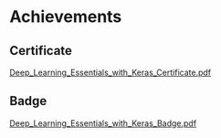 

# Achievements
## Certificate
[Deep_Learning_Essentials_with_Keras_Certificate.pdf](https://prod-files-secure.s3.us-west-2.amazonaws.com/03e82b26-cccb-4906-bb56-adabcbdc0655/f5cf1405-8a02-49a4-beb6-3d50b033ba6e/Deep_Learning_Essentials_with_Keras_Certificate.pdf?X-Amz-Algorithm=AWS4-HMAC-SHA256&X-Amz-Content-Sha256=UNSIGNED-PAYLOAD&X-Amz-Credential=ASIAZI2LB466WRRSHHA6%2F20250129%2Fus-west-2%2Fs3%2Faws4_request&X-Amz-Date=20250129T132041Z&X-Amz-Expires=3600&X-Amz-Security-Token=IQoJb3JpZ2luX2VjEIX%2F%2F%2F%2F%2F%2F%2F%2F%2F%2FwEaCXVzLXdlc3QtMiJIMEYCIQDHrLl6t%2FvontWFJEfgT8qy4CNkg%2Fn5YYiBSLtvHQbQ%2FgIhAIhY9IJCJCS5BYEnxzUyyX0IyVH1LofVlgyFF8my9AdkKogECI7%2F%2F%2F%2F%2F%2F%2F%2F%2F%2FwEQABoMNjM3NDIzMTgzODA1IgwsY%2Fq76nKIOlStLdIq3AOlKqxY6OdR8uI8pBUX6A2U9tXnc%2F9U273DxeefiMfrbNJzQ%2FDaCg7mzjyytiZtbheHAeD9dhcHbJfvhFAsvX0m8WxqBbikSA2e5yvR3m6QnaSXoiq4DY6oxfsS7SuqrqSm8tGaVN%2FGnjZsemcUZj%2BQ7bDInTbVFGVt0qxcgUqpMK4a4mIl6HsYxW7XP130%2BNq16iS8U3H6Vfj0hHlXMLoHDLB1bVlZlHWGBa5OvKeKJFbT%2BMbRG2IXgJxGRRxEpbAl3IdjDy%2FZOCNTm94IvEVd3J%2F2RaXlM%2Bmhx4KiaYQVCN4ggAGIIFE3hoxMFomDTKawtiEWNkuLCINb1HcNnMCU1XKtmOfMm7AVAWKerTetifYa6JY6%2FYC2UfNN5ZkWbwpVr41BH08NQ1%2FfB9HCJiheWDYQ8tP6BcT70utqXuKGhTMN5z4YF4ID%2F82Il5tH62Y9JLoRbT1AyaZwgfGX%2Fwh06Ih%2BZ%2BkKgmdaHckdNBw6mdXBCOc20P%2BFa12KFoOsYhe4dbDAgao5o0uPcMyJK006MkGRkfvUIqTV2UQbk0XqLVap%2BO0o1vNJAfJRz%2FmZiw7PSb5NEUI3L1dLbmDoW7BzIMT2pQlG0MImwYCFiucr9tgs3bcVbDwfeirBSDC7y%2Bi8BjqkAUIIOsgLadT8S3Yw2dVVwusbWtp%2BkgAxpuB735PItVaJY1uJ1McWuvc5gqH%2FJp8%2BEY7HzsgAIkraZhD3z0xdh5ohHn%2Fij8Nb%2FxkRFGup7ptl0wEhgREjzhlx1LxLz8Mp1kxxI3MVu0rX09YOO73iIP0wU28%2BcpWFa9x2FYi2BTU5Q6ab3kowTMhpaFehwaYiWzJhcBBd9JNIiiS0M1UIIBS6esez&X-Amz-Signature=78e2dcdf9994958a8385ea595e81f15842e4f914c41453209649ba33bc44ef25&X-Amz-SignedHeaders=host&x-id=GetObject)
## Badge
[Deep_Learning_Essentials_with_Keras_Badge.pdf](https://prod-files-secure.s3.us-west-2.amazonaws.com/03e82b26-cccb-4906-bb56-adabcbdc0655/5c209097-6d96-477f-a031-edc11aa6225f/Deep_Learning_Essentials_with_Keras_Badge.pdf?X-Amz-Algorithm=AWS4-HMAC-SHA256&X-Amz-Content-Sha256=UNSIGNED-PAYLOAD&X-Amz-Credential=ASIAZI2LB466WRRSHHA6%2F20250129%2Fus-west-2%2Fs3%2Faws4_request&X-Amz-Date=20250129T132041Z&X-Amz-Expires=3600&X-Amz-Security-Token=IQoJb3JpZ2luX2VjEIX%2F%2F%2F%2F%2F%2F%2F%2F%2F%2FwEaCXVzLXdlc3QtMiJIMEYCIQDHrLl6t%2FvontWFJEfgT8qy4CNkg%2Fn5YYiBSLtvHQbQ%2FgIhAIhY9IJCJCS5BYEnxzUyyX0IyVH1LofVlgyFF8my9AdkKogECI7%2F%2F%2F%2F%2F%2F%2F%2F%2F%2FwEQABoMNjM3NDIzMTgzODA1IgwsY%2Fq76nKIOlStLdIq3AOlKqxY6OdR8uI8pBUX6A2U9tXnc%2F9U273DxeefiMfrbNJzQ%2FDaCg7mzjyytiZtbheHAeD9dhcHbJfvhFAsvX0m8WxqBbikSA2e5yvR3m6QnaSXoiq4DY6oxfsS7SuqrqSm8tGaVN%2FGnjZsemcUZj%2BQ7bDInTbVFGVt0qxcgUqpMK4a4mIl6HsYxW7XP130%2BNq16iS8U3H6Vfj0hHlXMLoHDLB1bVlZlHWGBa5OvKeKJFbT%2BMbRG2IXgJxGRRxEpbAl3IdjDy%2FZOCNTm94IvEVd3J%2F2RaXlM%2Bmhx4KiaYQVCN4ggAGIIFE3hoxMFomDTKawtiEWNkuLCINb1HcNnMCU1XKtmOfMm7AVAWKerTetifYa6JY6%2FYC2UfNN5ZkWbwpVr41BH08NQ1%2FfB9HCJiheWDYQ8tP6BcT70utqXuKGhTMN5z4YF4ID%2F82Il5tH62Y9JLoRbT1AyaZwgfGX%2Fwh06Ih%2BZ%2BkKgmdaHckdNBw6mdXBCOc20P%2BFa12KFoOsYhe4dbDAgao5o0uPcMyJK006MkGRkfvUIqTV2UQbk0XqLVap%2BO0o1vNJAfJRz%2FmZiw7PSb5NEUI3L1dLbmDoW7BzIMT2pQlG0MImwYCFiucr9tgs3bcVbDwfeirBSDC7y%2Bi8BjqkAUIIOsgLadT8S3Yw2dVVwusbWtp%2BkgAxpuB735PItVaJY1uJ1McWuvc5gqH%2FJp8%2BEY7HzsgAIkraZhD3z0xdh5ohHn%2Fij8Nb%2FxkRFGup7ptl0wEhgREjzhlx1LxLz8Mp1kxxI3MVu0rX09YOO73iIP0wU28%2BcpWFa9x2FYi2BTU5Q6ab3kowTMhpaFehwaYiWzJhcBBd9JNIiiS0M1UIIBS6esez&X-Amz-Signature=5c1c80de4e1a404a4f77c145d5a3460e6abf17498ef08a9876c27a5ef645c32e&X-Amz-SignedHeaders=host&x-id=GetObject)
